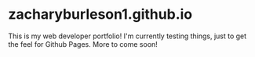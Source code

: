 # zacharyburleson1.github.io

This is my web developer portfolio! I'm currently testing things, just to get the feel for Github Pages. More to come soon!
